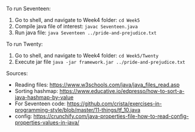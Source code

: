 To run Seventeen:

1. Go to shell, and navigate to Week4 folder: `cd Week5`
2. Compile java file of interest: `javac Seventeen.java`
3. Run java file: `java Seventeen ../pride-and-prejudice.txt`

To run Twenty:

1. Go to shell, and navigate to Week4 folder: `cd Week5/Twenty`
2. Execute jar file `java -jar framework.jar ../pride-and-prejudice.txt`

Sources:
- Reading files: https://www.w3schools.com/java/java_files_read.asp
- Sorting hashmap: https://www.educative.io/edpresso/how-to-sort-a-java-hashmap-by-value
- For Seventeen code:
https://github.com/crista/exercises-in-programming-style/blob/master/11-things/tf_10.java
- config:
https://crunchify.com/java-properties-file-how-to-read-config-properties-values-in-java/
